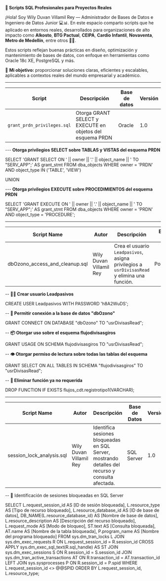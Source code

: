 **📁 Scripts SQL Profesionales para Proyectos Reales**

¡Hola! Soy Wily Duvan Villamil Rey — Administrador de Bases de Datos e Ingeniero de Datos Junior 💻📊. 
En este espacio comparto scripts que he aplicado en entornos reales, desarrollados para organizaciones de alto impacto como **Alkosto**, **BTG Pactual**, **CEIPA**, **Cardio Infantil**, **Novaventa**, **Metro de Medellín**, entre otros 🏢🚀.

Estos scripts reflejan buenas prácticas en diseño, optimización y mantenimiento de bases de datos, con enfoque en herramientas como Oracle 18c XE, PostgreSQL y más.

🧠 **Mi objetivo:** proporcionar soluciones claras, eficientes y escalables, aplicables a contextos reales del mundo empresarial y académico.

---

| Script                          | Descripción                                                  | Base de datos | Versión |
|---------------------------------|---------------------------------------------------------------|----------------|----------|
| `grant_prdn_privileges.sql`     | Otorga GRANT SELECT y EXECUTE en objetos del esquema PRDN     | Oracle         | 1.0      |


--- **Otorga privilegios SELECT sobre TABLAS y VISTAS del esquema PRDN**

SELECT 
   'GRANT SELECT ON ' || owner || '.' || object_name || ' TO "SERV_APP";' AS grant_stmt
FROM dba_objects
WHERE owner = 'PRDN'
  AND object_type IN ('TABLE', 'VIEW')

UNION


--- **Otorga privilegios EXECUTE sobre PROCEDIMIENTOS del esquema PRDN**

SELECT 
   'GRANT EXECUTE ON ' || owner || '.' || object_name || ' TO "SERV_APP";' AS grant_stmt
FROM dba_objects
WHERE owner = 'PRDN'
  AND object_type = 'PROCEDURE';

---

| Script Name                    | Autor                       | Descripción                                                                                   | Base de Datos | Versión |
|-------------------------------|-----------------------------|-----------------------------------------------------------------------------------------------|----------------|---------|
| dbOzono_access_and_cleanup.sql | Wily Duvan Villamil Rey     | Crea el usuario `Leadpasivos`, asigna privilegios a `usrDivisasRead` y elimina una función. | PostgreSQL     | 1.0     |

-- **🧑‍💻 Crear usuario Leadpasivos**

CREATE USER Leadpasivos WITH PASSWORD 'h8A2WuDS';

-- **🔑 Permitir conexión a la base de datos "dbOzono"**

GRANT CONNECT ON DATABASE "dbOzono" TO "usrDivisasRead";

-- **📦 Otorgar uso sobre el esquema flujodivisasgiros**

GRANT USAGE ON SCHEMA flujodivisasgiros TO "usrDivisasRead";

-- **👁️ Otorgar permiso de lectura sobre todas las tablas del esquema**

GRANT SELECT ON ALL TABLES IN SCHEMA "flujodivisasgiros" TO "usrDivisasRead";

-- **🧹 Eliminar función ya no requerida**

DROP FUNCTION IF EXISTS flujos_cdt.registrotipo1(VARCHAR);

---

| Script Name                     | Autor                       | Descripción                                                                                   | Base de Datos | Versión |
|---------------------------------|-----------------------------|-----------------------------------------------------------------------------------------------|--------------|---------|
| session_lock_analysis.sql       | Wily Duvan Villamil Rey     | Identifica sesiones bloqueadas en SQL Server, mostrando detalles del recurso y consulta afectada. | SQL Server   | 1.0     |



-- 📌 Identificación de sesiones bloqueadas en SQL Server

SELECT 
    L.request_session_id AS [ID de sesión bloqueada],
    L.resource_type AS [Tipo de recurso bloqueado],
    L.resource_database_id AS [ID de base de datos],
    DB_NAME(L.resource_database_id) AS [Nombre de base de datos],
    L.resource_description AS [Descripción del recurso bloqueado],
    L.request_mode AS [Modo de bloqueo],
    ST.text AS [Consulta bloqueada],
    AT.name AS [Nombre de la tabla bloqueada],
    P.program_name AS [Nombre del programa bloqueado]
FROM 
    sys.dm_tran_locks L
JOIN 
    sys.dm_exec_requests R 
    ON L.request_session_id = R.session_id
CROSS APPLY 
    sys.dm_exec_sql_text(R.sql_handle) AS ST
JOIN 
    sys.dm_exec_sessions S 
    ON R.session_id = S.session_id
JOIN 
    sys.dm_tran_active_transactions AT 
    ON R.transaction_id = AT.transaction_id
LEFT JOIN 
    sys.sysprocesses P 
    ON R.session_id = P.spid
WHERE 
    L.request_session_id <> @@SPID
ORDER BY 
    L.request_session_id, 
    L.resource_type;



  
